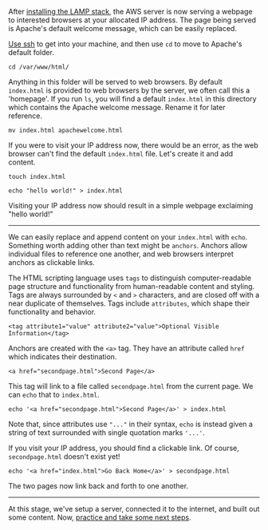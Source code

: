 After [installing the LAMP stack](lampinstall.md), the AWS server is now serving a webpage to interested browsers at your allocated IP address. The page being served is Apache's default welcome message, which can be easily replaced.

[Use ssh](serveraccess.md) to get into your machine, and then use `cd` to move to Apache's default folder.

`cd /var/www/html/`

Anything in this folder will be served to web browsers. By default `index.html` is provided to web browsers by the server, we often call this a 'homepage'. If you run `ls`, you will find a default `index.html` in this directory which contains the Apache welcome message. Rename it for later reference.

`mv index.html apachewelcome.html`

If you were to visit your IP address now, there would be an error, as the web browser can't find the default `index.html` file. Let's create it and add content.

`touch index.html`

`echo "hello world!" > index.html`

Visiting your IP address now should result in a simple webpage exclaiming "hello world!" 

-----

We can easily replace and append content on your `index.html` with `echo`. Something worth adding other than text might be  `anchors`. Anchors allow individual files to reference one another, and web browsers interpret anchors as clickable links.

The HTML scripting language uses `tags` to distinguish computer-readable page structure and functionality from human-readable content and styling. Tags are always surrounded by `<` and `>` characters, and are closed off with a near duplicate of themselves. Tags include `attributes`, which shape their functionality and behavior.

`<tag attribute1="value" attribute2="value">Optional Visible Information</tag>`

Anchors are created with the `<a>` tag. They have an attribute called `href` which indicates their destination.

`<a href="secondpage.html">Second Page</a>`

This tag will link to a file called `secondpage.html` from the current page. We can `echo` that to `index.html`.

`echo '<a href="secondpage.html">Second Page</a>' > index.html`

Note that, since attributes use `"..."` in their syntax, `echo` is instead given a string of text surrounded with single quotation marks `'...'`.

If you visit your IP address, you should find a clickable link. Of course, `secondpage.html` doesn't exist yet!

`echo '<a href="index.html">Go Back Home</a>' > secondpage.html`

The two pages now link back and forth to one another.

-----

At this stage, we've setup a server, connected it to the internet, and built out some content. Now, [practice and take some next steps](homework.md).
